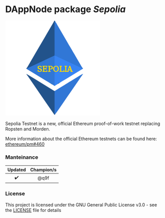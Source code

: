 # DAppNode package _Sepolia_

![Avatar](avatar-sepolia-geth.png)

Sepolia Testnet is a new, official Ethereum proof-of-work testnet replacing Ropsten and Morden.

More information about the official Ethereum testnets can be found here: [ethereum/pm#460](https://github.com/ethereum/pm/issues/460)

### Manteinance

|      Updated       |    Champion/s    |
| :----------------: | :--------------: |
| :heavy_check_mark: | @q9f |

### License

This project is licensed under the GNU General Public License v3.0 - see the [LICENSE](LICENSE) file for details
